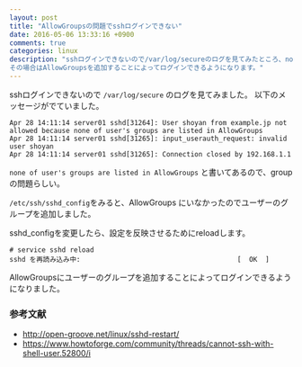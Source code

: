 ```yaml
---
layout: post
title: "AllowGroupsの問題でsshログインできない"
date: 2016-05-06 13:33:16 +0900
comments: true
categories: linux
description: "sshログインできないので/var/log/secureのログを見てみたところ、none of user's groups are listed in AllowGroupsとメッセージがでていました。
その場合はAllowGroupsを追加することによってログインできるようになります。"
---
```


sshログインできないので `/var/log/secure` のログを見てみました。
以下のメッセージがでていました。

```
Apr 28 14:11:14 server01 sshd[31264]: User shoyan from example.jp not allowed because none of user's groups are listed in AllowGroups
Apr 28 14:11:14 server01 sshd[31265]: input_userauth_request: invalid user shoyan
Apr 28 14:11:14 server01 sshd[31265]: Connection closed by 192.168.1.1
```

`none of user's groups are listed in AllowGroups` と書いてあるので、groupの問題らしい。

`/etc/ssh/sshd_config`をみると、AllowGroups にいなかったのでユーザーのグループを追加しました。

sshd_configを変更したら、設定を反映させるためにreloadします。

```
# service sshd reload
sshd を再読み込み中:                                       [  OK  ]
```

AllowGroupsにユーザーのグループを追加することによってログインできるようになりました。


### 参考文献

- http://open-groove.net/linux/sshd-restart/
- https://www.howtoforge.com/community/threads/cannot-ssh-with-shell-user.52800/i
